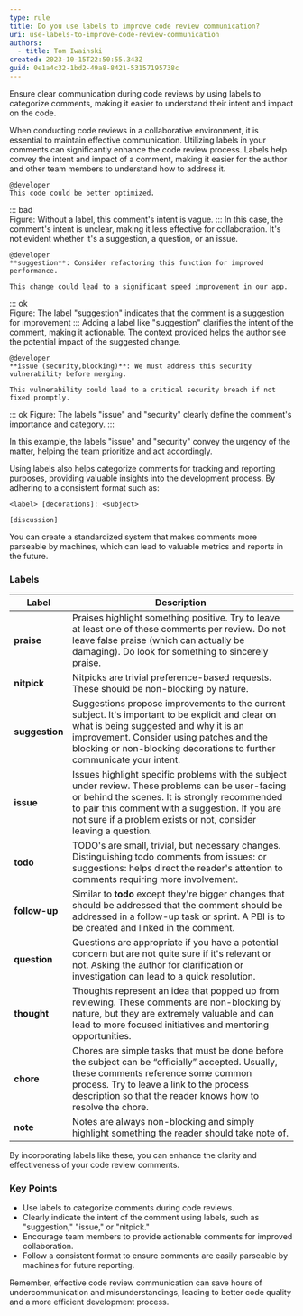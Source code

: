 ```yaml
---
type: rule
title: Do you use labels to improve code review communication?
uri: use-labels-to-improve-code-review-communication
authors:
  - title: Tom Iwainski
created: 2023-10-15T22:50:55.343Z
guid: 0e1a4c32-1bd2-49a8-8421-53157195738c
---
```

Ensure clear communication during code reviews by using labels to categorize comments, making it easier to understand their intent and impact on the code.
            
<!--endintro-->

When conducting code reviews in a collaborative environment, it is essential to maintain effective communication. Utilizing labels in your comments can significantly enhance the code review process. Labels help convey the intent and impact of a comment, making it easier for the author and other team members to understand how to address it.

```
@developer
This code could be better optimized. 
```
::: bad  
Figure: Without a label, this comment's intent is vague.
:::
In this case, the comment's intent is unclear, making it less effective for collaboration. It's not evident whether it's a suggestion, a question, or an issue.

```
@developer
**suggestion**: Consider refactoring this function for improved performance.

This change could lead to a significant speed improvement in our app.
```
::: ok  
Figure: The label "suggestion" indicates that the comment is a suggestion for improvement
:::
Adding a label like "suggestion" clarifies the intent of the comment, making it actionable. The context provided helps the author see the potential impact of the suggested change.
```
@developer
**issue (security,blocking)**: We must address this security vulnerability before merging.

This vulnerability could lead to a critical security breach if not fixed promptly.
```
::: ok
Figure: The labels "issue" and "security" clearly define the comment's importance and category.
:::

In this example, the labels "issue" and "security" convey the urgency of the matter, helping the team prioritize and act accordingly.

Using labels also helps categorize comments for tracking and reporting purposes, providing valuable insights into the development process. By adhering to a consistent format such as:


```
<label> [decorations]: <subject>

[discussion]
```

You can create a standardized system that makes comments more parseable by machines, which can lead to valuable metrics and reports in the future.



### Labels

| Label      | Description                                                                                                 |
|------------|-------------------------------------------------------------------------------------------------------------|
| **praise**  | Praises highlight something positive. Try to leave at least one of these comments per review. Do not leave false praise (which can actually be damaging). Do look for something to sincerely praise.                                      |
| **nitpick** | Nitpicks are trivial preference-based requests. These should be non-blocking by nature.                     |
| **suggestion** | Suggestions propose improvements to the current subject. It's important to be explicit and clear on what is being suggested and why it is an improvement. Consider using patches and the blocking or non-blocking decorations to further communicate your intent.                     |
| **issue**   | Issues highlight specific problems with the subject under review. These problems can be user-facing or behind the scenes. It is strongly recommended to pair this comment with a suggestion. If you are not sure if a problem exists or not, consider leaving a question.                      |
| **todo**    | TODO's are small, trivial, but necessary changes. Distinguishing todo comments from issues: or suggestions: helps direct the reader's attention to comments requiring more involvement.  
| **follow-up**   | Similar to **todo** except they're bigger changes that should be addressed that the comment should be addressed in a follow-up task or sprint. A PBI is to be created and linked in the comment.                 |
| **question** | Questions are appropriate if you have a potential concern but are not quite sure if it's relevant or not. Asking the author for clarification or investigation can lead to a quick resolution.                       |
| **thought** | Thoughts represent an idea that popped up from reviewing. These comments are non-blocking by nature, but they are extremely valuable and can lead to more focused initiatives and mentoring opportunities.                  |
| **chore**   | Chores are simple tasks that must be done before the subject can be “officially” accepted. Usually, these comments reference some common process. Try to leave a link to the process description so that the reader knows how to resolve the chore.       |
| **note**    | Notes are always non-blocking and simply highlight something the reader should take note of.                  |


By incorporating labels like these, you can enhance the clarity and effectiveness of your code review comments.


### Key Points
* Use labels to categorize comments during code reviews.
* Clearly indicate the intent of the comment using labels, such as "suggestion," "issue," or "nitpick."
* Encourage team members to provide actionable comments for improved collaboration.
* Follow a consistent format to ensure comments are easily parseable by machines for future reporting.

Remember, effective code review communication can save hours of undercommunication and misunderstandings, leading to better code quality and a more efficient development process.